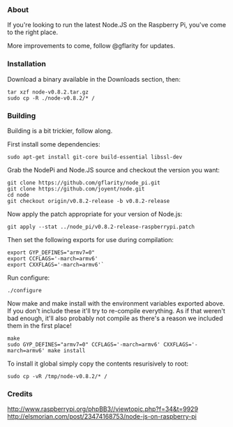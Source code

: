 ### About

If you're looking to run the latest Node.JS on the Raspberry Pi, you've come to the right place.  

More improvements to come, follow @gflarity for updates.

### Installation

Download a binary available in the Downloads section, then:

```
tar xzf node-v0.8.2.tar.gz
sudo cp -R ./node-v0.8.2/* /
```

### Building 

Building is a bit trickier, follow along.

First install some dependencies:

```
sudo apt-get install git-core build-essential libssl-dev
```


Grab the NodePi and Node.JS source and checkout the version you want:


```
git clone https://github.com/gflarity/node_pi.git
git clone https://github.com/joyent/node.git
cd node
git checkout origin/v0.8.2-release -b v0.8.2-release
```


Now apply the patch appropriate for your version of Node.js:

```
git apply --stat ../node_pi/v0.8.2-release-raspberrypi.patch
```

Then set the following exports for use during compilation:

```
export GYP_DEFINES="armv7=0"
export CCFLAGS='-march=armv6'
export CXXFLAGS='-march=armv6'`
```

Run configure:

```
./configure 
```

Now make and make install with the environment variables exported above. If you don't include these it'll try to re-compile everything. As if that weren't bad enough, it'll also probably not compile as there's a reason we included them in the first place!


```
make
sudo GYP_DEFINES="armv7=0" CCFLAGS='-march=armv6' CXXFLAGS='-march=armv6' make install
```

To install it global simply copy the contents resurisively to root:

```
sudo cp -vR /tmp/node-v0.8.2/* /
```


### Credits

http://www.raspberrypi.org/phpBB3//viewtopic.php?f=34&t=9929
http://elsmorian.com/post/23474168753/node-js-on-raspberry-pi
